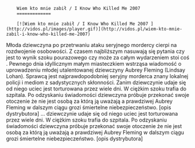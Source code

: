 
        Wiem kto mnie zabił / I Know Who Killed Me 2007 
        =============
        
        [![Wiem kto mnie zabił / I Know Who Killed Me 2007 ](http://vidos.pl/images/player.gif)](http://vidos.pl/wiem-kto-mnie-zabil-i-know-who-killed-me-2007)
        
        
 Młoda dziewczyna po przetrwaniu ataku seryjnego mordercy cierpi na rozdwojenie osobowości. Z czasem najbliższym nasuwają się pytania czy jest to wynik szoku pourazowego czy może za całym wydarzeniem stoi coś . Pewnego dnia idyllicznym małym miasteczkiem wstrząsa wiadomość o uprowadzeniu młodej utalentowanej dziewczyny Aubrey Fleming (Lindsay Lohan). Sprawcą jest najprawdopodobniej seryjny morderca znany lokalnej policji i mediom z sadystycznych skłonności. Zanim dziewczynie udaje się od niego uciec jest torturowana przez wiele dni. W ciężkim szoku trafia do szpitala. Po odzyskaniu świadomości dziewczyna próbuje przekonać swoje otoczenie że nie jest osobą za którą ją uważają a prawdziwej Aubrey Fleming w dalszym ciągu grozi śmiertelne niebezpieczeństwo. [opis dystrybutora]  ... dziewczynie udaje się od niego uciec jest torturowana przez wiele dni. W ciężkim szoku trafia do szpitala. Po odzyskaniu świadomości dziewczyna próbuje przekonać swoje otoczenie że nie jest osobą za którą ją uważają a prawdziwej Aubrey Fleming w dalszym ciągu grozi śmiertelne niebezpieczeństwo. [opis dystrybutora]
    